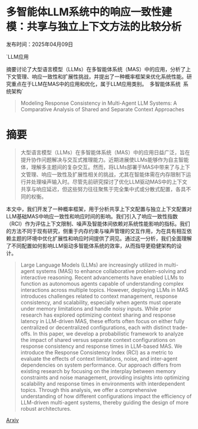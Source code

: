 # 多智能体LLM系统中的响应一致性建模：共享与独立上下文方法的比较分析

发布时间：2025年04月09日

`LLM应用

摘要讨论了大型语言模型（LLMs）在多智能体系统（MAS）中的应用，分析了上下文管理、响应一致性和扩展性挑战，并提出了一种概率框架来优化系统性能。研究重点在于LLM在MAS中的应用和优化，属于LLM应用类别。` `多智能体系统` `系统架构`

> Modeling Response Consistency in Multi-Agent LLM Systems: A Comparative Analysis of Shared and Separate Context Approaches

# 摘要

> 大型语言模型（LLMs）在多智能体系统（MAS）中的应用日益广泛，旨在提升协作问题解决与交互式推理能力。近期进展使LLMs能够作为自主智能体，理解多主题间的复杂交互。然而，将LLMs部署于MAS中带来了与上下文管理、响应一致性及扩展性相关的挑战，尤其在智能体需在内存限制下运行并处理噪声输入时。尽管先前研究探讨了优化LLM驱动MAS中的上下文共享与响应延迟，但这些努力往往聚焦于完全集中式或分散式配置，各具不同的权衡。

本文中，我们开发了一种概率框架，用于分析共享上下文配置与独立上下文配置对LLM基础MAS中响应一致性和响应时间的影响。我们引入了响应一致性指数（RCI）作为评估上下文限制、噪声及智能体间依赖对系统性能影响的指标。我们的方法不同于现有研究，侧重于内存约束与噪声管理的交互作用，为在具有相互依赖主题的环境中优化扩展性和响应时间提供了洞见。通过这一分析，我们全面理解了不同配置如何影响LLM驱动多智能体系统的效率，从而指导更稳健架构的设计。

> Large Language Models (LLMs) are increasingly utilized in multi-agent systems (MAS) to enhance collaborative problem-solving and interactive reasoning. Recent advancements have enabled LLMs to function as autonomous agents capable of understanding complex interactions across multiple topics. However, deploying LLMs in MAS introduces challenges related to context management, response consistency, and scalability, especially when agents must operate under memory limitations and handle noisy inputs. While prior research has explored optimizing context sharing and response latency in LLM-driven MAS, these efforts often focus on either fully centralized or decentralized configurations, each with distinct trade-offs.
  In this paper, we develop a probabilistic framework to analyze the impact of shared versus separate context configurations on response consistency and response times in LLM-based MAS. We introduce the Response Consistency Index (RCI) as a metric to evaluate the effects of context limitations, noise, and inter-agent dependencies on system performance. Our approach differs from existing research by focusing on the interplay between memory constraints and noise management, providing insights into optimizing scalability and response times in environments with interdependent topics. Through this analysis, we offer a comprehensive understanding of how different configurations impact the efficiency of LLM-driven multi-agent systems, thereby guiding the design of more robust architectures.

[Arxiv](https://arxiv.org/abs/2504.07303)